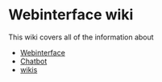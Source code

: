 # Webinterface wiki

This wiki covers all of the information about 

- [Webinterface](webinterface/README.md)
- [Chatbot](chatbot/README.md)
- [wikis](wikis/README.md)
